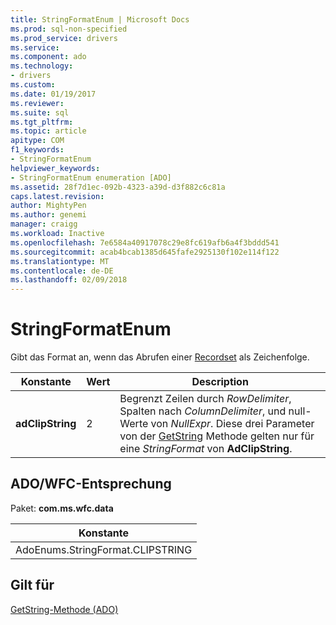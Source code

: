 ```yaml
---
title: StringFormatEnum | Microsoft Docs
ms.prod: sql-non-specified
ms.prod_service: drivers
ms.service: 
ms.component: ado
ms.technology:
- drivers
ms.custom: 
ms.date: 01/19/2017
ms.reviewer: 
ms.suite: sql
ms.tgt_pltfrm: 
ms.topic: article
apitype: COM
f1_keywords:
- StringFormatEnum
helpviewer_keywords:
- StringFormatEnum enumeration [ADO]
ms.assetid: 28f7d1ec-092b-4323-a39d-d3f882c6c81a
caps.latest.revision: 
author: MightyPen
ms.author: genemi
manager: craigg
ms.workload: Inactive
ms.openlocfilehash: 7e6584a40917078c29e8fc619afb6a4f3bddd541
ms.sourcegitcommit: acab4bcab1385d645fafe2925130f102e114f122
ms.translationtype: MT
ms.contentlocale: de-DE
ms.lasthandoff: 02/09/2018
---
```

# <a name="stringformatenum"></a>StringFormatEnum
Gibt das Format an, wenn das Abrufen einer [Recordset](../../../ado/reference/ado-api/recordset-object-ado.md) als Zeichenfolge.  
  
|Konstante|Wert|Description|  
|--------------|-----------|-----------------|  
|**adClipString**|2|Begrenzt Zeilen durch *RowDelimiter*, Spalten nach *ColumnDelimiter*, und null-Werte von *NullExpr*. Diese drei Parameter von der [GetString](../../../ado/reference/ado-api/getstring-method-ado.md) Methode gelten nur für eine *StringFormat* von **AdClipString**.|  
  
## <a name="adowfc-equivalent"></a>ADO/WFC-Entsprechung  
 Paket: **com.ms.wfc.data**  
  
|Konstante|  
|--------------|  
|AdoEnums.StringFormat.CLIPSTRING|  
  
## <a name="applies-to"></a>Gilt für  
 [GetString-Methode (ADO)](../../../ado/reference/ado-api/getstring-method-ado.md)
